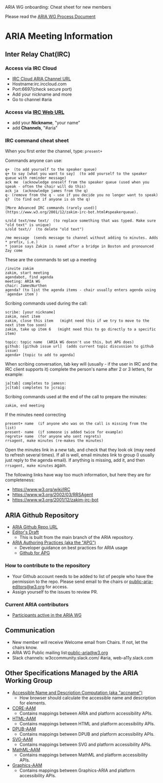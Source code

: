 ARIA WG onboarding: Cheat sheet for new members

Please read the [ARIA WG Process Document](process.md)

# ARIA Meeting Information
## Inter Relay Chat(IRC)
### Access via IRC Cloud
* [IRC Cloud ARIA Channel URL](https://www.irccloud.com/irc/w3.org/channel/aria) 
* Hostname:irc.irccloud.com
* Port:6697(check secure port)
* Add your nickname and more
* Go to channel #aria

### Access via [IRC Web URL](http://irc.w3.org/)
* add your **Nickname**, "your name"
* add **Channels**, "#aria"

### IRC command cheat sheet
When you first enter the channel, type:
`present+`

Commands anyone can use:
```
q+  (to add yourself to the speaker queue)
q+ to say [what you want to say]  (to add yourself to the speaker queue with reminder message)
ack me  (acknowledge oneself from the speaker queue (used when you speak - often the chair will do this)
ack ja  (acknowledge james from the q)
q- (remove from the q - use if you decide you no longer want to speak)
q?  (to find out if anyone is on the q)

[More Advanced IRC commands (rarely used)](https://www.w3.org/2001/12/zakim-irc-bot.html#speakerqueue).

s/old text/new text/  (to replace something that was typed. Make sure "old text" is unique)
s/old text//  (to delete "old text")

/me message  (sends message to channel without adding to minutes. Adds * prefix, i.e.)
* joanie says Zakim is named after a bridge in Boston and pronounced Zay come
```

These are the commands to set up a meeting
```
/invite zakim
zakim, start meeting
agendabot, find agenda
meeting: ARIA WG
chair: JamesNurthen
agenda? (to list the agenda items - chair usually enters agenda using `agenda+ item`)
```

Scribing commands used during the call:
```
scribe: [your nickname]
zakim, next item
zakim, close this item   (might need this if we try to move to the next item too soon)
zakim, take up item 6   (might need this to go directly to a specific item)

topic: topic name  (ARIA WG doesn't use this, but APG does)
github: [github issue url]  (adds current topic discussion to github issue)
agenda+ [topic to add to agenda]
```

When scribing conversation, tab key will (usually - if the user in IRC and the IRC client supports it) complete the person's name after 2 or 3 letters, for example:
```
ja[tab] completes to jamesn: 
jc[tab] completes to jcraig: 
```

Scribing commands used at the end of the call to prepare the minutes:
```
zakim, end meeting 
```
If the minutes need correcting 
```
present+ name  (if anyone who was on the call is missing from the list)
present- name  (if someone is added twice for example)
regrets+ name  (for anyone who sent regrets)
rrsagent, make minutes (re-makes the minutes)
```

Open the minutes link in a new tab, and check that they look ok (may need to refresh several times).
If all is well, email minutes link to group (I usually just reply to the agenda email).
If anything is missing, add it, and then `rrsagent, make minutes` again.

The following links have way too much information, but here they are for completeness:
- https://www.w3.org/wiki/IRC
- https://www.w3.org/2002/03/RRSAgent
- https://www.w3.org/2001/12/zakim-irc-bot

## ARIA Github Repository
* [ARIA Github Repo URL](https://github.com/w3c/aria)
* [Editor's Draft](https://w3c.github.io/aria)
   * This is built from the main branch of the ARIA repository.
* [ARIA Authoring Practices (aka the "APG")](https://www.w3.org/WAI/ARIA/apg/)
   * Developer guidance on best practices for ARIA usage
   * [Github for APG](https://www.w3.org/WAI/ARIA/apg/)
### How to contribute to the repository
* Your Github account needs to be added to list of people who have the permission to the repo. Please send email to the chairs or <public-aria-editors@w3.org> for access.
* Assign yourself to the issues to review PR.
### Current ARIA contributors
* [Participants active in the ARIA WG](https://www.w3.org/groups/wg/aria/participants)
## Communication
* New member will receive Welcome email from Chairs. If not, let the chairs know.
* ARIA WG Public mailing list:public-aria@w3.org
* Slack channels: w3ccommunity.slack.com/ #aria, web-a11y.slack.com
## Other Specifications Managed by the ARIA Working Group
* [Accessible Name and Description Computation (aka "accname")](https://github.com/w3c/accame)
   * How browser should calculate the accessible name and description for elements.
* [CORE-AAM](https://github.com/w3c/core-aam)
   * Contains mappings between ARIA and platform accessibility APIs.
* [HTML-AAM](https://github.com/w3c/html-aam)
   * Contains mappings between HTML and platform accessibility APIs.
* [DPUB-AAM](https://github.com/w3c/html-aam)
  * Contains mappings between DPUB and platform accessibility APIs.
* [SVG-AAM](https://github.com/w3c/svg-aam)
  * Contains mappings between SVG and platform accessibility APIs.
* [MathML-AAM](https://github.com/w3c/mathml-aam)
  * Contains mappings between MathML and platform accessibility APIs.
* [Graphics-AAM](https://github.com/w3c/graphics-aam)
  * Contains mappings between Graphics-ARIA and platform accessibility APIs.


